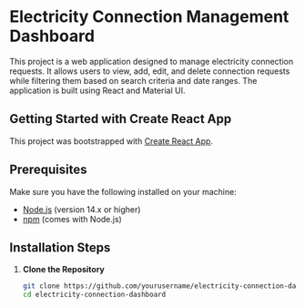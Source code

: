 # Electricity Connection Management Dashboard

This project is a web application designed to manage electricity connection requests. It allows users to view, add, edit, and delete connection requests while filtering them based on search criteria and date ranges. The application is built using React and Material UI.

## Getting Started with Create React App

This project was bootstrapped with [Create React App](https://github.com/facebook/create-react-app).

## Prerequisites

Make sure you have the following installed on your machine:

- [Node.js](https://nodejs.org/) (version 14.x or higher)
- [npm](https://www.npmjs.com/) (comes with Node.js)

## Installation Steps

1. **Clone the Repository**
   ```bash
   git clone https://github.com/yourusername/electricity-connection-dashboard.git
   cd electricity-connection-dashboard
   ```
